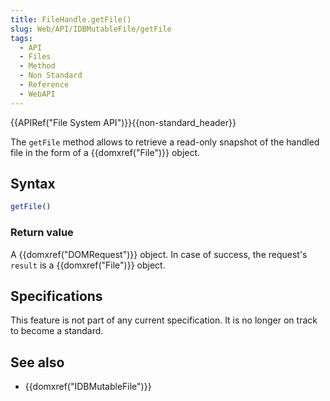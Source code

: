 ```yaml
---
title: FileHandle.getFile()
slug: Web/API/IDBMutableFile/getFile
tags:
  - API
  - Files
  - Method
  - Non Standard
  - Reference
  - WebAPI
---
```

{{APIRef("File System API")}}{{non-standard_header}}

The `getFile` method allows to retrieve a read-only snapshot of the handled
file in the form of a {{domxref("File")}} object.

## Syntax

```js
getFile()
```

### Return value

A {{domxref("DOMRequest")}} object. In case of success, the request's
`result` is a {{domxref("File")}} object.

## Specifications

This feature is not part of any current specification. It is no longer on track to become a standard.

## See also

- {{domxref("IDBMutableFile")}}
